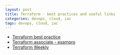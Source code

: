 ```yaml
---
layout: post
title: Terraform - best practices and useful links
categories: devops, cloud, iac
tags: devops, cloud, iac
---
```


* [Terraform best practice](https://www.terraform-best-practices.com/)
* [Terraform associate - exampro](https://app.exampro.co/student/journey/terraform)
* [Terraform Weekly](https://weekly.tf/)